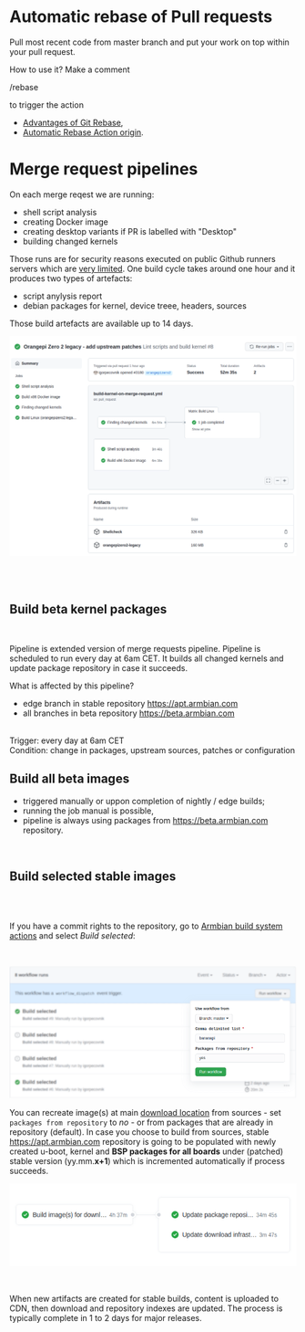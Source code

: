 # Automatic rebase of Pull requests

Pull most recent code from master branch and put your work on top within your pull request.

How to use it? Make a comment 

/rebase 

to trigger the action

- [Advantages of Git Rebase](https://itnext.io/advantages-of-git-rebase-af3b5f5448c6),
- [Automatic Rebase Action origin](https://github.com/marketplace/actions/automatic-rebase).

# Merge request pipelines

On each merge reqest we are running:

- shell script analysis
- creating Docker image
- creating desktop variants if PR is labelled with "Desktop"
- building changed kernels

Those runs are for security reasons executed on public Github runners servers which are [very limited](https://docs.github.com/en/actions/using-github-hosted-runners/about-github-hosted-runners#supported-runners-and-hardware-resources). One build cycle takes around one hour and it produces two types of artefacts:

- script anylysis report
- debian packages for kernel, device treee, headers, sources

Those build artefacts are available up to 14 days.

![Build](images/mr-pipeline.png)

<br>


<br>

## Build beta kernel packages 

<br>

Pipeline is extended version of merge requests pipeline. Pipeline is scheduled to run every day at 6am CET. It builds all changed kernels and update package repository in case it succeeds. 

What is affected by this pipeline?

- edge branch in stable repository https://apt.armbian.com
- all branches in beta repository https://beta.armbian.com

<br>
Trigger: every day at 6am CET
<br>
Condition: change in packages, upstream sources, patches or configuration

## Build all beta images

- triggered manually or uppon completion of nightly / edge builds;
- running the job manual is possible,
- pipeline is always using packages from https://beta.armbian.com repository.

<br>

## Build selected stable images
<br>
<br>

If you have a commit rights to the repository, go to [Armbian build system actions](https://github.com/armbian/build/actions) and select *Build selected*:

<br>

![Updating selected stable images](images/build-selected-blured.png)

You can recreate image(s) at main [download location](https://www.armbian.com/download/) from sources - set `packages from repository` to *no* - or from packages that are already in repository (default). In case you choose to build from sources, stable https://apt.armbian.com repository is going to be populated with newly created u-boot, kernel and **BSP packages for all boards** under (patched) stable version (yy.mm.**x+1**) which is incremented automatically if process succeeds.

![kanban screenshot](images/stable-images.png)

<br>

When new artifacts are created for stable builds, content is uploaded to CDN, then download and repository indexes are updated.  The process is typically complete in 1 to 2 days for major releases.

